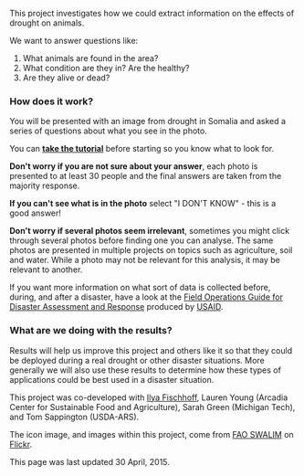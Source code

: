 This project investigates how we could extract information on the effects of drought on animals.

We want to answer questions like:

1. What animals are found in the area?
2. What condition are they in? Are the healthy?
3. Are they alive or dead?

### How does it work?
You will be presented with an image from drought in Somalia and asked a series of questions about what you see in the photo.

You can **[take the tutorial](http://geotagx.org/project/animals_tutorial/newtask)** before starting so you know what to look for.

**Don't worry if you are not sure about your answer**, each photo is presented to at least 30 people and the final answers are taken from the majority response.

**If you can't see what is in the photo** select "I DON'T KNOW" - this is a good answer!

**Don't worry if several photos seem irrelevant**, sometimes you might click through several photos before finding one you can analyse. The same photos are presented in multiple projects on topics such as agriculture, soil and water. While a photo may not be relevant for this analysis, it may be relevant to another.

If you want more information on what sort of data is collected before, during, and after a disaster, have a look at the [Field Operations Guide for Disaster Assessment and Response](https://scms.usaid.gov/sites/default/files/documents/1866/fog_v4.pdf) produced by [USAID](http://www.usaid.gov/).

### What are we doing with the results?
Results will help us improve this project and others like it so that they could be deployed during a real drought or other disaster situations.
More generally we will also use these results to determine how these types of applications could be best used in a disaster situation.

This project was co-developed with [Ilya Fischhoff](https://www.linkedin.com/profile/view?id=2034311), Lauren Young (Arcadia Center for Sustainable Food and Agriculture), Sarah Green (Michigan Tech), and Tom Sappington (USDA-ARS).

The icon image, and images within this project, come from [FAO SWALIM](http://www.faoswalim.org/) on [Flickr](https://secure.flickr.com/photos/faoswalim/sets/72157642992734333/).

This page was last updated 30 April, 2015.
